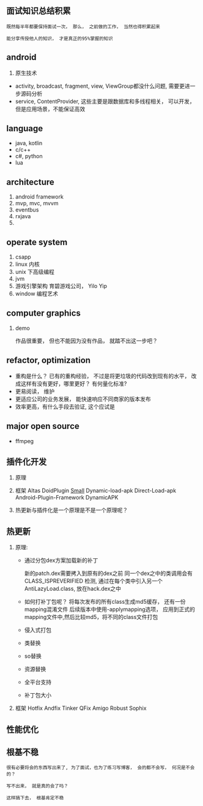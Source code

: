 
## 面试知识总结积累

    既然每半年都要保持面试一次， 那么， 之前做的工作， 当然也得积累起来

    能分享传授他人的知识， 才是真正的95%掌握的知识

## android 
1. 原生技术
- activity, broadcast, fragment, view, ViewGroup都没什么问题, 需要更进一步源码分析
- service, ContentProvider, 这些主要是跟数据库和多线程相关， 可以开发， 但是应用场景，不能保证高效

## language 
- java, kotlin
- c/c++
- c#, python
- lua

## architecture
1. android framework
2. mvp, mvc, mvvm
3. eventbus
4. rxjava
5. 

## operate system
1. csapp
2. linux 内核
3. unix 下高级编程
4. jvm
5. 游戏引擎架构
    育碧游戏公司， Yilo Yip
6. window 编程艺术

## computer graphics
1. demo

    作品很重要， 但也不能因为没有作品， 就踏不出这一步吧？ 

## refactor, optimization
- 重构是什么？ 已有的重构经验， 不过是将更垃圾的代码改到现有的水平， 改成这样有没有更好，哪里更好？ 有何量化标准?
- 更易阅读， 维护
- 更适应公司的业务发展， 能快速响应不同商家的版本发布
- 效率更高，有什么手段去验证, 这个应试是

## major open source
- ffmpeg

## 插件化开发
1. 原理

2. 框架
    Altas
    DoidPlugin
    [Small](https://blog.csdn.net/wangbaochu/article/details/50518536)
    Dynamic-load-apk
    Direct-Load-apk
    Android-Plugin-Framework
    DynamicAPK

3. 热更新与插件化是一个原理是不是一个原理呢？

## 热更新
1. 原理:

    - 通过分包dex方案加载新的补丁 

        新的patch.dex需要拷入到原有的dex之前
        同一个dex之中的类调用会有 CLASS_ISPREVERIFIED 检测, 通过在每个类中引入另一个AntiLazyLoad.class, 放在hack.dex之中

    - 如何打补丁包呢？
        将每次发布的所有class生成md5缓存， 还有一份mapping混淆文件
        后续版本中使用-applymapping选项， 应用到正式的mapping文件中,然后比较md5，将不同的class文件打包

    - 侵入式打包
    - 类替换
    - so替换
    - 资源替换
    - 全平台支持
    - 补丁包大小

2. 框架
    Hotfix
    Andfix
    Tinker
    QFix
    Amigo
    Robust
    Sophix

## 性能优化 

## 根基不稳

    很有必要将会的东西写出来了, 为了面试，也为了练习写博客， 会的都不会写， 何况是不会的？

    写不出来， 就是真的会了吗？

    这样搞下去， 根基肯定不稳

